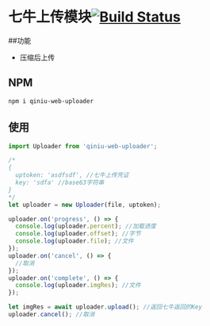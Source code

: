 # 七牛上传模块[![Build Status](https://travis-ci.org/conglai/qiniu-web-uploader.svg?branch=master)](https://travis-ci.org/conglai/qiniu-web-uploader)

##功能
* 压缩后上传

## NPM

```
npm i qiniu-web-uploader
```

## 使用

```js
import Uploader from 'qiniu-web-uploader';

/*
{
  uptoken: 'asdfsdf', //七牛上传凭证
  key: 'sdfa' //base63字符串
}
*/
let uploader = new Uploader(file, uptoken);

uploader.on('progress', () => {
  console.log(uploader.percent); //加载进度
  console.log(uploader.offset); //字节
  console.log(uploader.file); //文件
});
uploader.on('cancel', () => {
  //取消
});
uploader.on('complete', () => {
  console.log(uploader.imgRes); //文件
});

let imgRes = await uploader.upload(); //返回七牛返回的Key
uploader.cancel(); //取消
```

